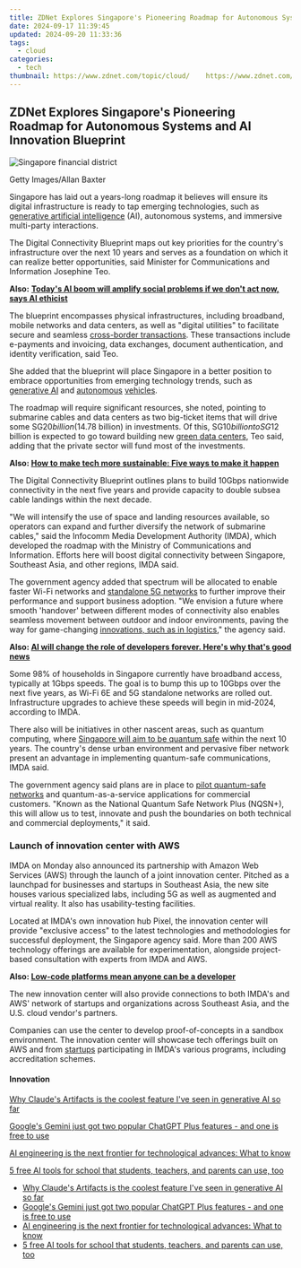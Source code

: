 ```yaml
---
title: ZDNet Explores Singapore's Pioneering Roadmap for Autonomous Systems and AI Innovation Blueprint
date: 2024-09-17 11:39:45
updated: 2024-09-20 11:33:36
tags:
  - cloud
categories:
  - tech
thumbnail: https://www.zdnet.com/topic/cloud/    https://www.zdnet.com/a/img/resize/ce556b3c9435c60cca8cfe9503a7c9f8aad65479/2023/06/06/c440993d-c081-419a-8e99-fa6ca3d33864/gettyimages-601843233.jpg?width=170&height=96&fit=crop&auto=webp
---
```


## ZDNet Explores Singapore's Pioneering Roadmap for Autonomous Systems and AI Innovation Blueprint

![Singapore financial district](https://www.zdnet.com/a/img/resize/fccfdee481d070ff346efeda8ddecb01ec745894/2023/06/06/c440993d-c081-419a-8e99-fa6ca3d33864/gettyimages-601843233.jpg?auto=webp&width=1280)

Getty Images/Allan Baxter

Singapore has laid out a years-long roadmap it believes will ensure its digital infrastructure is ready to tap emerging technologies, such as [generative artificial intelligence](https://www.zdnet.com/article/what-is-generative-ai-and-why-is-it-so-popular-heres-everything-you-need-to-know/) (AI), autonomous systems, and immersive multi-party interactions. 

The Digital Connectivity Blueprint maps out key priorities for the country's infrastructure over the next 10 years and serves as a foundation on which it can realize better opportunities, said Minister for Communications and Information Josephine Teo. 

**Also:** [**Today's AI boom will amplify social problems if we don't act now, says AI ethicist**](https://www.zdnet.com/article/todays-ai-boom-will-amplify-social-problems-if-we-dont-act-now-says-ai-ethicist/)

The blueprint encompasses physical infrastructures, including broadband, mobile networks and data centers, as well as "digital utilities" to facilitate secure and seamless [cross-border transactions](https://www.zdnet.com/finance/banking/five-asean-nations-ink-pact-to-ease-cross-border-payments/). These transactions include e-payments and invoicing, data exchanges, document authentication, and identity verification, said Teo. 

She added that the blueprint will place Singapore in a better position to embrace opportunities from emerging technology trends, such as [generative AI](https://www.zdnet.com/article/singapore-puts-ai-on-the-cloud-to-boost-public-sector-deployment/) and [autonomous](https://www.zdnet.com/article/singapore-sends-robot-couriers-out-for-delivery/) [vehicles](https://www.zdnet.com/article/first-commercial-autonomous-bus-services-hit-singapore-roads/). 

The roadmap will require significant resources, she noted, pointing to submarine cables and data centers as two big-ticket items that will drive some SG$20 billion ($14.78 billion) in investments. Of this, SG$10 billion to SG$12 billion is expected to go toward building new [green data centers](https://www.zdnet.com/article/singapore-wants-only-data-centres-that-are-efficient/), Teo said, adding that the private sector will fund most of the investments. 

**Also: [How to make tech more sustainable: Five ways to make it happen](https://www.zdnet.com/home-and-office/sustainability/how-to-make-tech-more-sustainable-five-practical-ways-to-make-it-happen/)**

The Digital Connectivity Blueprint outlines plans to build 10Gbps nationwide connectivity in the next five years and provide capacity to double subsea cable landings within the next decade. 

"We will intensify the use of space and landing resources available, so operators can expand and further diversify the network of submarine cables," said the Infocomm Media Development Authority (IMDA), which developed the roadmap with the Ministry of Communications and Information. Efforts here will boost digital connectivity between Singapore, Southeast Asia, and other regions, IMDA said. 

The government agency added that spectrum will be allocated to enable faster Wi-Fi networks and [standalone 5G networks](https://www.zdnet.com/article/singtel-claims-95-standalone-5g-coverage-eyes-enterprise-uptake/) to further improve their performance and support business adoption. "We envision a future where smooth 'handover' between different modes of connectivity also enables seamless movement between outdoor and indoor environments, paving the way for game-changing [innovations, such as in logistics](https://www.zdnet.com/article/singapore-government-kicks-off-5g-trials-across-multiple-sectors/)," the agency said. 

**Also: [AI will change the role of developers forever. Here's why that's good news](https://www.zdnet.com/article/ai-will-change-the-role-of-developers-forever-heres-why-thats-good-news/)**

Some 98% of households in Singapore currently have broadband access, typically at 1Gbps speeds. The goal is to bump this up to 10Gbps over the next five years, as Wi-Fi 6E and 5G standalone networks are rolled out. Infrastructure upgrades to achieve these speeds will begin in mid-2024, according to IMDA. 

There also will be initiatives in other nascent areas, such as quantum computing, where [Singapore will aim to be quantum safe](https://www.zdnet.com/article/singapore-ups-investment-in-quantum-computing-to-stay-ahead-of-security-threats/) within the next 10 years. The country's dense urban environment and pervasive fiber network present an advantage in implementing quantum-safe communications, IMDA said. 

The government agency said plans are in place to [pilot quantum-safe networks](https://www.zdnet.com/article/singapore-to-build-quantum-safe-network-for-critical-infrastructure-trials/) and quantum-as-a-service applications for commercial customers. "Known as the National Quantum Safe Network Plus (NQSN+), this will allow us to test, innovate and push the boundaries on both technical and commercial deployments," it said. 

### Launch of innovation center with AWS

IMDA on Monday also announced its partnership with Amazon Web Services (AWS) through the launch of a joint innovation center. Pitched as a launchpad for businesses and startups in Southeast Asia, the new site houses various specialized labs, including 5G as well as augmented and virtual reality. It also has usability-testing facilities. 

Located at IMDA's own innovation hub Pixel, the innovation center will provide "exclusive access" to the latest technologies and methodologies for successful deployment, the Singapore agency said. More than 200 AWS technology offerings are available for experimentation, alongside project-based consultation with experts from IMDA and AWS. 

**Also: [Low-code platforms mean anyone can be a developer](https://www.zdnet.com/article/low-code-platforms-mean-anyone-can-be-a-developer-and-maybe-a-data-scientist-too/)**

The new innovation center will also provide connections to both IMDA's and AWS' network of startups and organizations across Southeast Asia, and the U.S. cloud vendor's partners. 

Companies can use the center to develop proof-of-concepts in a sandbox environment. The innovation center will showcase tech offerings built on AWS and from [startups](https://www.zdnet.com/article/singapore-tech-firms-offered-acceleration-scheme-to-expand-in-australia/) participating in IMDA's various programs, including accreditation schemes. 

#### Innovation

[Why Claude's Artifacts is the coolest feature I've seen in generative AI so far](https://www.zdnet.com/article/why-claudes-artifacts-is-the-coolest-feature-ive-seen-in-generative-ai-so-far/ "Why Claude's Artifacts is the coolest feature I've seen in generative AI so far")

[Google's Gemini just got two popular ChatGPT Plus features - and one is free to use](https://www.zdnet.com/article/googles-gemini-just-got-two-popular-chatgpt-plus-features-and-one-is-free-to-use/ "Google's Gemini just got two popular ChatGPT Plus features - and one is free to use")

[AI engineering is the next frontier for technological advances: What to know](https://www.zdnet.com/article/ai-engineering-is-the-next-frontier-for-technological-advances-what-you-need-to-know/ "AI engineering is the next frontier for technological advances: What to know")

[5 free AI tools for school that students, teachers, and parents can use, too](https://www.zdnet.com/article/5-free-ai-tools-for-school-that-students-teachers-and-parents-can-use-too/ "5 free AI tools for school that students, teachers, and parents can use, too")

* [Why Claude's Artifacts is the coolest feature I've seen in generative AI so far](https://www.zdnet.com/article/why-claudes-artifacts-is-the-coolest-feature-ive-seen-in-generative-ai-so-far/ "Why Claude's Artifacts is the coolest feature I've seen in generative AI so far")
* [Google's Gemini just got two popular ChatGPT Plus features - and one is free to use](https://www.zdnet.com/article/googles-gemini-just-got-two-popular-chatgpt-plus-features-and-one-is-free-to-use/ "Google's Gemini just got two popular ChatGPT Plus features - and one is free to use")
* [AI engineering is the next frontier for technological advances: What to know](https://www.zdnet.com/article/ai-engineering-is-the-next-frontier-for-technological-advances-what-you-need-to-know/ "AI engineering is the next frontier for technological advances: What to know")
* [5 free AI tools for school that students, teachers, and parents can use, too](https://www.zdnet.com/article/5-free-ai-tools-for-school-that-students-teachers-and-parents-can-use-too/ "5 free AI tools for school that students, teachers, and parents can use, too")

<ins class="adsbygoogle"
     style="display:block"
     data-ad-format="autorelaxed"
     data-ad-client="ca-pub-7571918770474297"
     data-ad-slot="1223367746"></ins>



<ins class="adsbygoogle"
     style="display:block"
     data-ad-client="ca-pub-7571918770474297"
     data-ad-slot="8358498916"
     data-ad-format="auto"
     data-full-width-responsive="true"></ins>
